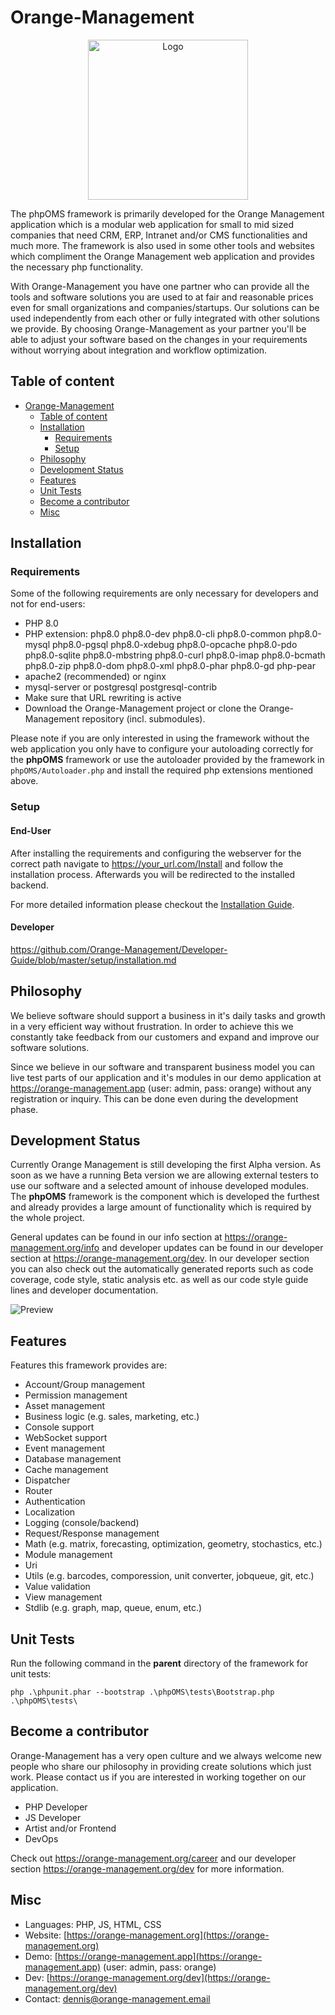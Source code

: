 # Orange-Management

<p align="center"><img src="https://raw.githubusercontent.com/Orange-Management/Assets/master/art/logo.png" width="256" alt="Logo"></p>

The phpOMS framework is primarily developed for the Orange Management application which is a modular web application for small to mid sized companies that need CRM, ERP, Intranet and/or CMS functionalities and much more. The framework is also used in some other tools and websites which compliment the Orange Management web application and provides the necessary php functionality.

With Orange-Management you have one partner who can provide all the tools and software solutions you are used to at fair and reasonable prices even for small organizations and companies/startups. Our solutions can be used independently from each other or fully integrated with other solutions we provide. By choosing Orange-Management as your partner you'll be able to adjust your software based on the changes in your requirements without worrying about integration and workflow optimization.

## Table of content

- [Orange-Management](#orange-management)
  - [Table of content](#table-of-content)
  - [Installation](#installation)
    - [Requirements](#requirements)
    - [Setup](#setup)
  - [Philosophy](#philosophy)
  - [Development Status](#development-status)
  - [Features](#features)
  - [Unit Tests](#unit-tests)
  - [Become a contributor](#become-a-contributor)
  - [Misc](#misc)

## Installation

### Requirements

Some of the following requirements are only necessary for developers and not for end-users:

* PHP 8.0
* PHP extension: php8.0 php8.0-dev php8.0-cli php8.0-common php8.0-mysql php8.0-pgsql php8.0-xdebug php8.0-opcache php8.0-pdo php8.0-sqlite php8.0-mbstring php8.0-curl php8.0-imap php8.0-bcmath php8.0-zip php8.0-dom php8.0-xml php8.0-phar php8.0-gd php-pear
* apache2 (recommended) or nginx
* mysql-server or postgresql postgresql-contrib
* Make sure that URL rewriting is active
* Download the Orange-Management project or clone the Orange-Management repository (incl. submodules).

Please note if you are only interested in using the framework without the web application you only have to configure your autoloading correctly for the **phpOMS** framework or use the autoloader provided by the framework in `phpOMS/Autoloader.php` and install the required php extensions mentioned above.

### Setup

#### End-User

After installing the requirements and configuring the webserver for the correct path navigate to https://your_url.com/Install and follow the installation process. Afterwards you will be redirected to the installed backend.

For more detailed information please checkout the [Installation Guide](https://orange-management.org/dev/guide?page=setup/installation).

#### Developer

https://github.com/Orange-Management/Developer-Guide/blob/master/setup/installation.md

## Philosophy

We believe software should support a business in it's daily tasks and growth in a very efficient way without frustration. In order to achieve this we constantly take feedback from our customers and expand and improve our software solutions.

Since we believe in our software and transparent business model you can live test parts of our application and it's modules in our demo application at https://orange-management.app (user: admin, pass: orange) without any registration or inquiry. This can be done even during the development phase.

## Development Status

Currently Orange Management is still developing the first Alpha version. As soon as we have a running Beta version we are allowing external testers to use our software and a selected amount of inhouse developed modules. The **phpOMS** framework is the component which is developed the furthest and already provides a large amount of functionality which is required by the whole project.

General updates can be found in our info section at https://orange-management.org/info and developer updates can be found in our developer section at https://orange-management.org/dev. In our developer section you can also check out the automatically generated reports such as code coverage, code style, static analysis etc. as well as our code style guide lines and developer documentation.

![Preview](https://raw.githubusercontent.com/Orange-Management/Assets/master/art/preview.png)

## Features

Features this framework provides are:

* Account/Group management
* Permission management
* Asset management
* Business logic (e.g. sales, marketing, etc.)
* Console support
* WebSocket support
* Event management
* Database management
* Cache management
* Dispatcher
* Router
* Authentication
* Localization
* Logging (console/backend)
* Request/Response management
* Math (e.g. matrix, forecasting, optimization, geometry, stochastics, etc.)
* Module management
* Uri
* Utils (e.g. barcodes, comporession, unit converter, jobqueue, git, etc.)
* Value validation
* View management
* Stdlib (e.g. graph, map, queue, enum, etc.)

## Unit Tests

Run the following command in the **parent** directory of the framework for unit tests:

```
php .\phpunit.phar --bootstrap .\phpOMS\tests\Bootstrap.php .\phpOMS\tests\
```

## Become a contributor

Orange-Management has a very open culture and we always welcome new people who share our philosophy in providing create solutions which just work. Please contact us if you are interested in working together on our application.

* PHP Developer
* JS Developer
* Artist and/or Frontend
* DevOps

Check out https://orange-management.org/career and our developer section https://orange-management.org/dev for more information.

## Misc

* Languages: PHP, JS, HTML, CSS
* Website: [https://orange-management.org](https://orange-management.org)
* Demo: [https://orange-management.app](https://orange-management.app) (user: admin, pass: orange)
* Dev: [https://orange-management.org/dev](https://orange-management.org/dev)
* Contact: dennis@orange-management.email
